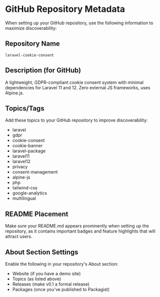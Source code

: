 # GitHub Repository Metadata

When setting up your GitHub repository, use the following information to maximize discoverability:

## Repository Name
`laravel-cookie-consent`

## Description (for GitHub)
A lightweight, GDPR-compliant cookie consent system with minimal dependencies for Laravel 11 and 12. Zero external JS frameworks, uses Alpine.js.

## Topics/Tags
Add these topics to your GitHub repository to improve discoverability:
- laravel
- gdpr
- cookie-consent
- cookie-banner
- laravel-package
- laravel11
- laravel12
- privacy
- consent-management
- alpine-js
- php
- tailwind-css
- google-analytics
- multilingual

## README Placement
Make sure your README.md appears prominently when setting up the repository, as it contains important badges and feature highlights that will attract users.

## About Section Settings
Enable the following in your repository's About section:
- Website (if you have a demo site)
- Topics (as listed above)
- Releases (make v0.1 a formal release)
- Packages (once you've published to Packagist)
